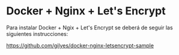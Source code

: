 # Docker + Nginx + Let's Encrypt

Para instalar Docker + Ngix + Let's Encrypt se deberá de seguir las siguientes instrucciones:

https://github.com/gilyes/docker-nginx-letsencrypt-sample

